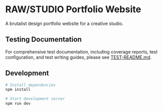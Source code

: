 # RAW/STUDIO Portfolio Website

A brutalist design portfolio website for a creative studio.

## Testing Documentation

For comprehensive test documentation, including coverage reports, test configuration, and test writing guides, please see [TEST-README.md](TEST-README.md).

## Development

```bash
# Install dependencies
npm install

# Start development server
npm run dev